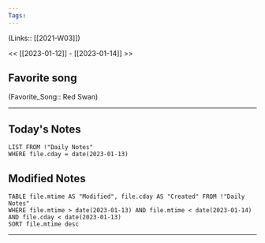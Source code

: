 ```yaml
---
Tags:
---
```

(Links:: [[2021-W03]])

<< [[2023-01-12]] - [[2023-01-14]] >>
## Favorite song
(Favorite_Song:: Red Swan)
___
## Today's Notes
```dataview
LIST FROM !"Daily Notes"
WHERE file.cday = date(2023-01-13)
```
## Modified Notes
```dataview
TABLE file.mtime AS "Modified", file.cday AS "Created" FROM !"Daily Notes" 
WHERE file.mtime > date(2023-01-13) AND file.mtime < date(2023-01-14) AND file.cday < date(2023-01-13)
SORT file.mtime desc
```
___
